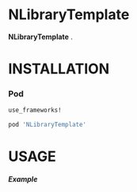 # NLibraryTemplate
**NLibraryTemplate** .

# INSTALLATION

### Pod
```bash
use_frameworks!

pod 'NLibraryTemplate'
```

# USAGE

##### Example
